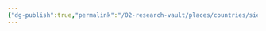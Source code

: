 ```yaml
---
{"dg-publish":true,"permalink":"/02-research-vault/places/countries/sierra-leone/","created":"2025-08-27T09:14:59.996-04:00","updated":"2025-08-27T09:17:06.008-04:00"}
---
```


